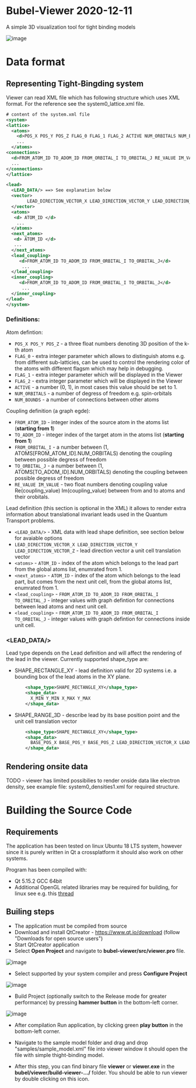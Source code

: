 # Bubel-Viewer 2020-12-11

A simple 3D visualization tool for tight binding models

![image](img/header-image.png)

# Data format

## Representing Tight-Bingding system

Viewer can read XML file which has following structure which uses XML format. For 
the reference see the system0_lattice.xml file. 

```xml
# content of the system.xml file
<system>
<lattice>
  <atoms>
    <d>POS_X POS_Y POS_Z FLAG_0 FLAG_1 FLAG_2 ACTIVE NUM_ORBITALS NUM_BOUNDS</d>
    ...
  </atoms>
<connections>
  <d>FROM_ATOM_ID TO_ADOM_ID FROM_ORBITAL_I TO_ORBITAL_J RE_VALUE IM_VALUE</d>
  ...
</connections>
</lattice>

<lead>
  <LEAD_DATA/> ==> See explanation below
  <vector>
        LEAD_DIRECTION_VECTOR_X LEAD_DIRECTION_VECTOR_Y LEAD_DIRECTION_VECTOR_Z
  </vector>
  <atoms>
   <d> ATOM_ID </d>
    ...
  </atoms>
  <next_atoms>
   <d> ATOM_ID </d>
   ...
  </next_atoms>
  <lead_coupling>
     <d>FROM_ATOM_ID TO_ADOM_ID FROM_ORBITAL_I TO_ORBITAL_J</d>
      ...
  </lead_coupling>
  <inner_coupling>
     <d>FROM_ATOM_ID TO_ADOM_ID FROM_ORBITAL_I TO_ORBITAL_J</d>
      ...
  </inner_coupling>
</lead>
</system>

```

### Definitions:

Atom defintion:

* `POS_X POS_Y POS_Z` - a three float numbers denoting 3D position of the k-th atom
* `FLAG_0` - extra integer parameter which allows to distinguish atoms e.g. from different sub-latticies, can be used 
  to control the rendering color of the atoms with different flagsm which may help in debugging.
* `FLAG_1` - extra integer parameter which will be displayed in the Viewer
* `FLAG_2` - extra integer parameter which will be displayed in the Viewer
* `ACTIVE` - a number (0, 1), in most cases this value should be set to 1. 
* `NUM_ORBITALS` - a number of degress of freedom e.g. spin-orbitals 
* `NUM_BOUNDS` - a number of connections between other atoms

Coupling definition (a graph egde):

* `FROM_ATOM_ID` - integer index of the source atom in the atoms list (**starting from 1**) 
* `TO_ADOM_ID` - integer index of the target atom in the atoms list (**starting from 1**)
* `FROM_ORBITAL_I` - a number between (1, ATOMS[FROM_ATOM_ID].NUM_ORBITALS) denoting the coupling between possible degress of freedom
* `TO_ORBITAL_J`  - a number between (1, ATOMS[TO_ADOM_ID].NUM_ORBITALS) denoting the coupling between possible degress of freedom
* `RE_VALUE IM_VALUE` - two float numbers denoting coupling value Re(coupling_value) Im(coupling_value) between from and to atoms and their orobitals.

Lead definition (this section is optional in the XML) it allows to render extra information about translational invariant leads
used in the Quantum Transport problems. 

* `<LEAD_DATA/>` - XML data with lead shape definition, see section below for avaiable options
* `LEAD_DIRECTION_VECTOR_X LEAD_DIRECTION_VECTOR_Y LEAD_DIRECTION_VECTOR_Z` - lead direction vector a unit cell translation vector
* `<atoms>` - `ATOM_ID` - index of the atom which belongs to the lead part from the global atoms list, enumrated from 1. 
* `<next_atoms>` - `ATOM_ID` - index of the atom which belongs to the lead part, but comes from the next unit cell, from the global atoms list, enumrated from 1. 
* `<lead_coupling>` - `FROM_ATOM_ID TO_ADOM_ID FROM_ORBITAL_I TO_ORBITAL_J` - integer values with graph defintion for connections between lead atoms and next unit cell.
* `<lead_coupling>` - `FROM_ATOM_ID TO_ADOM_ID FROM_ORBITAL_I TO_ORBITAL_J` - integer values with graph defintion for connections inside unit cell. 


### <LEAD_DATA/> 
Lead type depends on the Lead definition and will affect the rendering of
the lead in the viewer. Currently supported shape_type are:

* SHAPE_RECTANGLE_XY - lead definition valid for 2D systems i.e. a bounding box of the lead atoms in the XY plane. 
  ```xml
      <shape_type>SHAPE_RECTANGLE_XY</shape_type>
      <shape_data>
        X_MIN Y_MIN X_MAX Y_MAX
      </shape_data>
  ```
* SHAPE_RANGE_3D - describe lead by its base position point and the unit cell translation vector
  ```xml
      <shape_type>SHAPE_RECTANGLE_XY</shape_type>
      <shape_data>
        BASE_POS_X BASE_POS_Y BASE_POS_Z LEAD_DIRECTION_VECTOR_X LEAD_DIRECTION_VECTOR_Y LEAD_DIRECTION_VECTOR_Z
      </shape_data>
  ```

## Rendering onsite data

TODO - viewer has limited possibilies to render onside data like electron density, see example file: system0_densities1.xml for 
required structure. 


# Building the Source Code

## Requirements

The application has been tested on linux Ubuntu 18 LTS system, however since it 
is purely written in Qt a crossplatform it should also work on other systems.

Program has been compiled with:
* Qt 5.15.2 GCC 64bit
* Additional OpenGL related libraries may be required for building, for linux see e.g. this [thread](https://forum.qt.io/topic/50865/gl-gl-h-not-found-in-linux/10)

## Builing steps 

* The application must be compiled from source 
* Download and install QtCreator - https://www.qt.io/download (follow "Downloads for open source users")
* Start QtCreator application
* Select **Open Project** and navigate to **bubel-viewer/src/viewer.pro** file.

![image](img/building-instructions-01.png)

* Select supported by your system compiler and press **Configure Project**

![image](img/building-instructions-02.png)

* Build Project (optionally switch to the Release mode for greater performance) by pressing **hammer button** in the bottom-left corner.

![image](img/building-instructions-03.png)

* After compilation Run application, by clicking green **play button** in the bottom-left corner. 

* Navigate to the sample model folder and drag and drop "samples/sample_model.xml" file into viewer window it should open the 
file with simple thight-binding model. 

* After this step, you can find binary file **viewer** or **viewer.exe** in the **bubel/viewer/build-viewer-.../**  folder. 
You should be able to run viewer by double clicking on this icon. 



